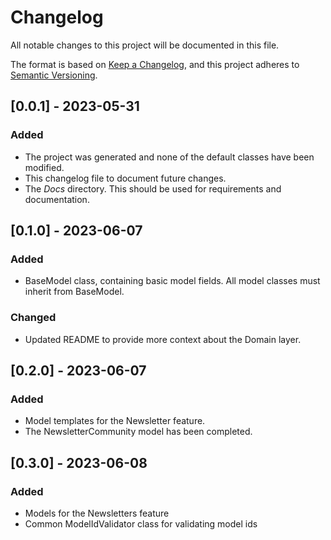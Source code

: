 ﻿# Changelog

All notable changes to this project will be documented in this file.

The format is based on [Keep a Changelog](https://keepachangelog.com/en/1.0.0/),
and this project adheres to [Semantic Versioning](https://semver.org/spec/v2.0.0.html).

## [0.0.1] - 2023-05-31
### Added
- The project was generated and none of the default classes have been modified.
- This changelog file to document future changes.
- The _Docs_ directory. This should be used for requirements and documentation.

## [0.1.0] - 2023-06-07
### Added
- BaseModel class, containing basic model fields. All model classes must inherit
from BaseModel.

### Changed
- Updated README to provide more context about the Domain layer.

## [0.2.0] - 2023-06-07
### Added
- Model templates for the Newsletter feature. 
- The NewsletterCommunity model has been completed.

## [0.3.0] - 2023-06-08
### Added
- Models for the Newsletters feature
- Common ModelIdValidator class for validating model ids 